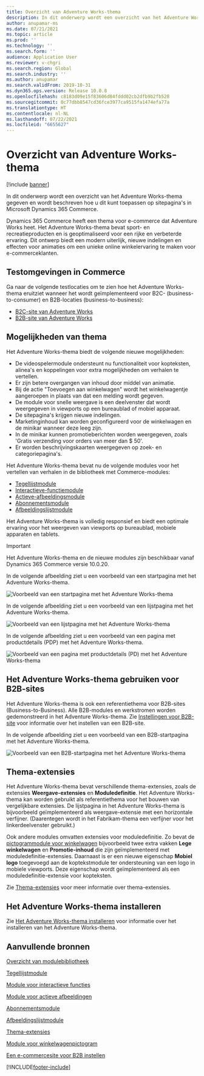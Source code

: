 ```yaml
---
title: Overzicht van Adventure Works-thema
description: In dit onderwerp wordt een overzicht van het Adventure Works-thema gegeven en wordt beschreven hoe u dit kunt toepassen op sitepagina's in Microsoft Dynamics 365 Commerce.
author: anupamar-ms
ms.date: 07/21/2021
ms.topic: article
ms.prod: ''
ms.technology: ''
ms.search.form: ''
audience: Application User
ms.reviewer: v-chgri
ms.search.region: Global
ms.search.industry: ''
ms.author: anupamar
ms.search.validFrom: 2019-10-31
ms.dyn365.ops.version: Release 10.0.8
ms.openlocfilehash: c8183d09e15f83606d84fddd02cb2dfb9b2fb528
ms.sourcegitcommit: 0c77dbb8547cd36fce3977ca9515fa1474efa77a
ms.translationtype: HT
ms.contentlocale: nl-NL
ms.lasthandoff: 07/22/2021
ms.locfileid: "6655627"
---
```

# <a name="adventure-works-theme-overview"></a>Overzicht van Adventure Works-thema

[!include [banner](includes/banner.md)]

In dit onderwerp wordt een overzicht van het Adventure Works-thema gegeven en wordt beschreven hoe u dit kunt toepassen op sitepagina's in Microsoft Dynamics 365 Commerce.

Dynamics 365 Commerce heeft een thema voor e-commerce dat Adventure Works heet. Het Adventure Works-thema bevat sport- en recreatieproducten en is geoptimaliseerd voor een rijke en verbeterde ervaring. Dit ontwerp biedt een modern uiterlijk, nieuwe indelingen en effecten voor animaties om een unieke online winkelervaring te maken voor e-commerceklanten.

## <a name="trial-environments-in-commerce"></a>Testomgevingen in Commerce

Ga naar de volgende testlocaties om te zien hoe het Adventure Works-thema eruitziet wanneer het wordt geïmplementeerd voor B2C- (business-to-consumer) en B2B-locaties (business-to-business):

- [B2C-site van Adventure Works](https://www.adventure-works.com/)
- [B2B-site van Adventure Works](https://www.adventure-works.com/business)

## <a name="theme-capabilities"></a>Mogelijkheden van thema

Het Adventure Works-thema biedt de volgende nieuwe mogelijkheden:

- De videospelermodule ondersteunt nu functionaliteit voor kopteksten, alinea's en koppelingen voor extra mogelijkheden om verhalen te vertellen.
- Er zijn betere overgangen van inhoud door middel van animatie.
- Bij de actie "Toevoegen aan winkelwagen" wordt het winkelwagentje aangeroepen in plaats van dat een melding wordt gegeven.
- De module voor snelle weergave is een deelvenster dat wordt weergegeven in viewports op een bureaublad of mobiel apparaat.
- De sitepagina's krijgen nieuwe indelingen. 
- Marketinginhoud kan worden geconfigureerd voor de winkelwagen en de minikar wanneer deze leeg zijn.
- In de minikar kunnen promotieberichten worden weergegeven, zoals 'Gratis verzending voor orders van meer dan $ 50'.
- Er worden beschrijvingskaarten weergegeven op zoek- en categoriepagina's.

Het Adventure Works-thema bevat nu de volgende modules voor het vertellen van verhalen in de bibliotheek met Commerce-modules:

- [Tegellijstmodule](tile-list-module.md)
- [Interactieve-functiemodule](interactive-feature-module.md)
- [Actieve-afbeeldingsmodule](active-image-module.md)
- [Abonnementsmodule](subscribe-module.md)
- [Afbeeldingslijstmodule](image-list-module.md)

Het Adventure Works-thema is volledig responsief en biedt een optimale ervaring voor het weergeven van viewports op bureaublad, mobiele apparaten en tablets.

> [!IMPORTANT]
> Het Adventure Works-thema en de nieuwe modules zijn beschikbaar vanaf Dynamics 365 Commerce versie 10.0.20.

In de volgende afbeelding ziet u een voorbeeld van een startpagina met het Adventure Works-thema.

![Voorbeeld van een startpagina met het Adventure Works-thema](./media/aw_b2c.PNG)

In de volgende afbeelding ziet u een voorbeeld van een lijstpagina met het Adventure Works-thema.

![Voorbeeld van een lijstpagina met het Adventure Works-thema](./media/Aw_list.PNG)

In de volgende afbeelding ziet u een voorbeeld van een pagina met productdetails (PDP) met het Adventure Works-thema.

![Voorbeeld van een pagina met productdetails (PD) met het Adventure Works-thema](./media/aw_pdp.PNG)

## <a name="use-the-adventure-works-theme-for-b2b-sites"></a>Het Adventure Works-thema gebruiken voor B2B-sites

Het Adventure Works-thema is ook een referentiethema voor B2B-sites (Business-to-Business). Alle B2B-modules en werkstromen worden gedemonstreerd in het Adventure Works-thema. Zie [Instellingen voor B2B-site](./b2b/set-up-b2b-site.md) voor informatie over het instellen van een B2B-site.

In de volgende afbeelding ziet u een voorbeeld van een B2B-startpagina met het Adventure Works-thema.

![Voorbeeld van een B2B-startpagina met het Adventure Works-thema](./media/aw_b2b.PNG)

## <a name="theme-extensions"></a>Thema-extensies

Het Adventure Works-thema bevat verschillende thema-extensies, zoals de extensies **Weergave-extensies** en **Moduledefinitie**. Het Adventure Works-thema kan worden gebruikt als referentiethema voor het bouwen van vergelijkbare extensies. De lijstpagina in het Adventure Works-thema is bijvoorbeeld geïmplementeerd als weergave-extensie met een horizontale verfijner. (Daarentegen wordt in het Fabrikam-thema een verfijner voor het linkerdeelvenster gebruikt.)

Ook andere modules omvatten extensies voor moduledefinitie. Zo bevat de [pictogrammodule voor winkelwagen](cart-icon-module.md) bijvoorbeeld twee extra vakken **Lege winkelwagen** en **Promotie-inhoud** die zijn geïmplementeerd met moduledefinitie-extensies. Daarnaast is er een nieuwe eigenschap **Mobiel logo** toegevoegd aan de koptekstmodule ter ondersteuning van een logo in mobiele viewports. Deze eigenschap wordt geïmplementeerd als een moduledefinitie-extensie voor kopteksten.

Zie [Thema-extensies](e-commerce-extensibility/theme-module-extensions.md) voor meer informatie over thema-extensies.

## <a name="install-the-adventure-works-theme"></a>Het Adventure Works-thema installeren

Zie [Het Adventure Works-thema installeren](install-adventure-works.md) voor informatie over het installeren van het Adventure Works-thema.

## <a name="additional-resources"></a>Aanvullende bronnen

[Overzicht van modulebibliotheek](starter-kit-overview.md)

[Tegellijstmodule](tile-list-module.md)

[Module voor interactieve functies](interactive-feature-module.md)

[Module voor actieve afbeeldingen](active-image-module.md)

[Abonnementsmodule](subscribe-module.md)

[Afbeeldingslijstmodule](image-list-module.md)

[Thema-extensies](e-commerce-extensibility/theme-module-extensions.md)

[Module voor winkelwagenpictogram](cart-icon-module.md)

[Een e-commercesite voor B2B instellen](./b2b/set-up-b2b-site.md)

[!INCLUDE[footer-include](../includes/footer-banner.md)]
